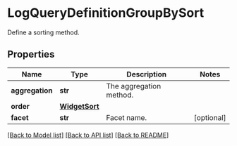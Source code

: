 # LogQueryDefinitionGroupBySort

Define a sorting method.
## Properties
Name | Type | Description | Notes
------------ | ------------- | ------------- | -------------
**aggregation** | **str** | The aggregation method. | 
**order** | [**WidgetSort**](WidgetSort.md) |  | 
**facet** | **str** | Facet name. | [optional] 

[[Back to Model list]](README.md#documentation-for-models) [[Back to API list]](README.md#documentation-for-api-endpoints) [[Back to README]](README.md)


